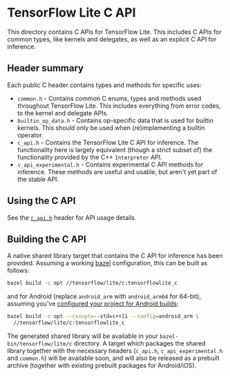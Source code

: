# TensorFlow Lite C API

This directory contains C APIs for TensorFlow Lite. This includes C APIs
for common types, like kernels and delegates, as well as an explicit C API
for inference.

## Header summary

Each public C header contains types and methods for specific uses:

*   `common.h` - Contains common C enums, types and methods used throughout
    TensorFlow Lite. This includes everything from error codes, to the kernel
    and delegate APIs.
*    `builtin_op_data.h` - Contains op-specific data that is used for builtin
     kernels. This should only be used when (re)implementing a builtin operator.
*   `c_api.h` - Contains the TensorFlow Lite C API for inference. The
     functionality here is largely equivalent (though a strict subset of) the
     functionality provided by the C++ `Interpreter` API.
*   `c_api_experimental.h` - Contains experimental C API methods for inference.
     These methods are useful and usable, but aren't yet part of the stable API.

## Using the C API

See the [`c_api.h`](c_api.h) header for API usage details.

## Building the C API

A native shared library target that contains the C API for inference has been
provided. Assuming a working [bazel](https://bazel.build/versions/master/docs/install.html)
configuration, this can be built as follows:

```sh
bazel build -c opt //tensorflow/lite/c:tensorflowlite_c
```

and for Android (replace `android_arm` with `android_arm64` for 64-bit),
assuming you've [configured your project for Android builds](../g3doc/android/lite_build.md):

```sh
bazel build -c opt --cxxopt=--std=c++11 --config=android_arm \
  //tensorflow/lite/c:tensorflowlite_c
```

The generated shared library will be available in your
`bazel-bin/tensorflow/lite/c` directory. A target which packages the shared
library together with the necessary headers (`c_api.h`, `c_api_experimental.h`
and `common.h`) will be available soon, and will also be released as a prebuilt
archive (together with existing prebuilt packages for Android/iOS).
